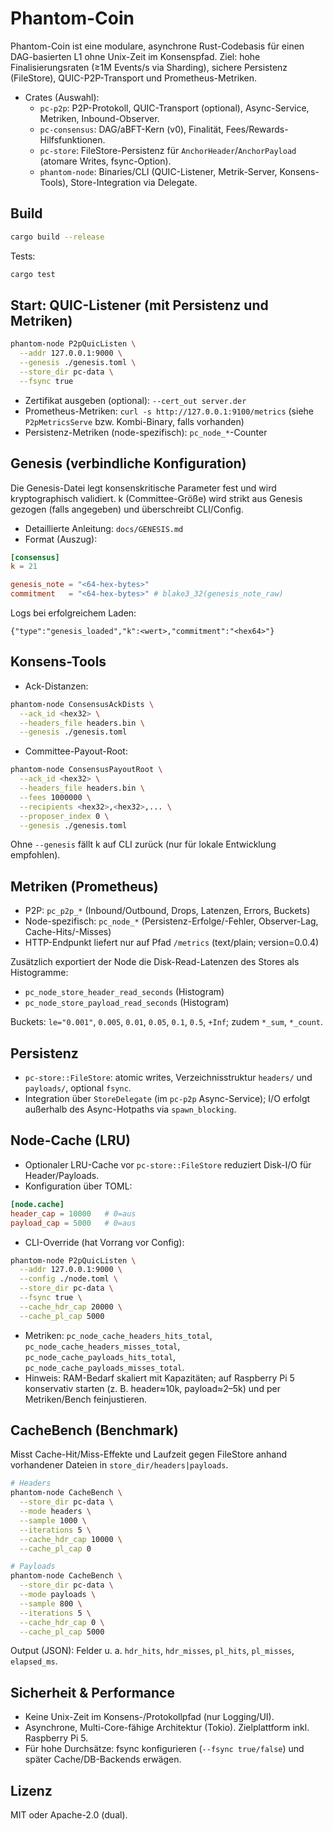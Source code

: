 # Phantom-Coin

Phantom-Coin ist eine modulare, asynchrone Rust-Codebasis für einen DAG-basierten L1 ohne Unix-Zeit im Konsenspfad. Ziel: hohe Finalisierungsraten (≥1M Events/s via Sharding), sichere Persistenz (FileStore), QUIC-P2P-Transport und Prometheus-Metriken.

- Crates (Auswahl):
  - `pc-p2p`: P2P-Protokoll, QUIC-Transport (optional), Async-Service, Metriken, Inbound-Observer.
  - `pc-consensus`: DAG/aBFT-Kern (v0), Finalität, Fees/Rewards-Hilfsfunktionen.
  - `pc-store`: FileStore-Persistenz für `AnchorHeader`/`AnchorPayload` (atomare Writes, fsync-Option).
  - `phantom-node`: Binaries/CLI (QUIC-Listener, Metrik-Server, Konsens-Tools), Store-Integration via Delegate.

## Build

```bash
cargo build --release
```

Tests:

```bash
cargo test
```

## Start: QUIC-Listener (mit Persistenz und Metriken)

```bash
phantom-node P2pQuicListen \
  --addr 127.0.0.1:9000 \
  --genesis ./genesis.toml \
  --store_dir pc-data \
  --fsync true
```

- Zertifikat ausgeben (optional): `--cert_out server.der`
- Prometheus-Metriken: `curl -s http://127.0.0.1:9100/metrics` (siehe `P2pMetricsServe` bzw. Kombi-Binary, falls vorhanden)
- Persistenz-Metriken (node-spezifisch): `pc_node_*`-Counter

## Genesis (verbindliche Konfiguration)

Die Genesis-Datei legt konsenskritische Parameter fest und wird kryptographisch validiert. k (Committee-Größe) wird strikt aus Genesis gezogen (falls angegeben) und überschreibt CLI/Config.

- Detaillierte Anleitung: `docs/GENESIS.md`
- Format (Auszug):

```toml
[consensus]
k = 21

genesis_note = "<64-hex-bytes>"
commitment   = "<64-hex-bytes>" # blake3_32(genesis_note_raw)
```

Logs bei erfolgreichem Laden:

```
{"type":"genesis_loaded","k":<wert>,"commitment":"<hex64>"}
```

## Konsens-Tools

- Ack-Distanzen:

```bash
phantom-node ConsensusAckDists \
  --ack_id <hex32> \
  --headers_file headers.bin \
  --genesis ./genesis.toml
```

- Committee-Payout-Root:

```bash
phantom-node ConsensusPayoutRoot \
  --ack_id <hex32> \
  --headers_file headers.bin \
  --fees 1000000 \
  --recipients <hex32>,<hex32>,... \
  --proposer_index 0 \
  --genesis ./genesis.toml
```

Ohne `--genesis` fällt k auf CLI zurück (nur für lokale Entwicklung empfohlen).

## Metriken (Prometheus)

- P2P: `pc_p2p_*` (Inbound/Outbound, Drops, Latenzen, Errors, Buckets)
- Node-spezifisch: `pc_node_*` (Persistenz-Erfolge/-Fehler, Observer-Lag, Cache-Hits/-Misses)
- HTTP-Endpunkt liefert nur auf Pfad `/metrics` (text/plain; version=0.0.4)

Zusätzlich exportiert der Node die Disk-Read-Latenzen des Stores als Histogramme:

- `pc_node_store_header_read_seconds` (Histogram)
- `pc_node_store_payload_read_seconds` (Histogram)

Buckets: `le="0.001"`, `0.005`, `0.01`, `0.05`, `0.1`, `0.5`, `+Inf`; zudem `*_sum`, `*_count`.

## Persistenz

- `pc-store::FileStore`: atomic writes, Verzeichnisstruktur `headers/` und `payloads/`, optional `fsync`.
- Integration über `StoreDelegate` (im `pc-p2p` Async-Service); I/O erfolgt außerhalb des Async-Hotpaths via `spawn_blocking`.

## Node-Cache (LRU)

- Optionaler LRU-Cache vor `pc-store::FileStore` reduziert Disk-I/O für Header/Payloads.
- Konfiguration über TOML:

```toml
[node.cache]
header_cap = 10000   # 0=aus
payload_cap = 5000   # 0=aus
```

- CLI-Override (hat Vorrang vor Config):

```bash
phantom-node P2pQuicListen \
  --addr 127.0.0.1:9000 \
  --config ./node.toml \
  --store_dir pc-data \
  --fsync true \
  --cache_hdr_cap 20000 \
  --cache_pl_cap 5000
```

- Metriken: `pc_node_cache_headers_hits_total`, `pc_node_cache_headers_misses_total`, `pc_node_cache_payloads_hits_total`, `pc_node_cache_payloads_misses_total`.
- Hinweis: RAM-Bedarf skaliert mit Kapazitäten; auf Raspberry Pi 5 konservativ starten (z. B. header≈10k, payload≈2–5k) und per Metriken/Bench feinjustieren.

## CacheBench (Benchmark)

Misst Cache-Hit/Miss-Effekte und Laufzeit gegen FileStore anhand vorhandener Dateien in `store_dir/headers|payloads`.

```bash
# Headers
phantom-node CacheBench \
  --store_dir pc-data \
  --mode headers \
  --sample 1000 \
  --iterations 5 \
  --cache_hdr_cap 10000 \
  --cache_pl_cap 0

# Payloads
phantom-node CacheBench \
  --store_dir pc-data \
  --mode payloads \
  --sample 800 \
  --iterations 5 \
  --cache_hdr_cap 0 \
  --cache_pl_cap 5000
```

Output (JSON): Felder u. a. `hdr_hits`, `hdr_misses`, `pl_hits`, `pl_misses`, `elapsed_ms`.

## Sicherheit & Performance

- Keine Unix-Zeit im Konsens-/Protokollpfad (nur Logging/UI).
- Asynchrone, Multi-Core-fähige Architektur (Tokio). Zielplattform inkl. Raspberry Pi 5.
- Für hohe Durchsätze: fsync konfigurieren (`--fsync true/false`) und später Cache/DB-Backends erwägen.

## Lizenz

MIT oder Apache-2.0 (dual).

